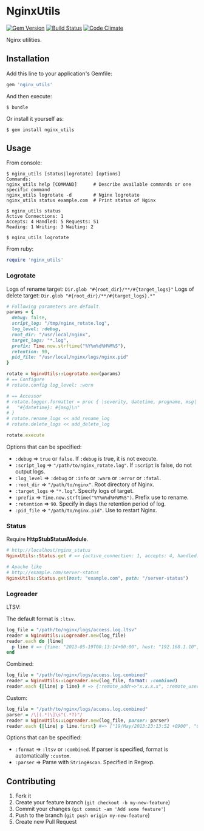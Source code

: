 # NginxUtils

[![Gem Version](https://badge.fury.io/rb/nginx_utils.png)](http://badge.fury.io/rb/nginx_utils)
[![Build Status](https://travis-ci.org/i2bskn/nginx_utils.png?branch=master)](https://travis-ci.org/i2bskn/nginx_utils)
[![Code Climate](https://codeclimate.com/github/i2bskn/nginx_utils.png)](https://codeclimate.com/github/i2bskn/nginx_utils)

Nginx utilities.

## Installation

Add this line to your application's Gemfile:

```ruby
gem 'nginx_utils'
```

And then execute:

    $ bundle

Or install it yourself as:

    $ gem install nginx_utils

## Usage

From console:

    $ nginx_utils [status|logrotate] [options]
    Commands:
    nginx_utils help [COMMAND]      # Describe available commands or one specific command
    nginx_utils logrotate -d        # Nginx logrotate
    nginx_utils status example.com  # Print status of Nginx

    $ nginx_utils status
    Active Connections: 1
    Accepts: 4 Handled: 5 Requests: 51
    Reading: 1 Writing: 3 Waiting: 2

    $ nginx_utils logrotate

From ruby:

```ruby
require 'nginx_utils'
```

### Logrotate

Logs of rename target: `Dir.glob "#{root_dir}/**/#{target_logs}"`
Logs of delete target: `Dir.glob "#{root_dir}/**/#{target_logs}.*"`

```ruby
# Following parameters are default.
params = {
  debug: false,
  script_log: "/tmp/nginx_rotate.log",
  log_level: :debug,
  root_dir: "/usr/local/nginx",
  target_logs: "*.log",
  prefix: Time.now.strftime("%Y%m%d%H%M%S"),
  retention: 90,
  pid_file: "/usr/local/nginx/logs/nginx.pid"
}

rotate = NginxUtils::Logrotate.new(params)
# == Configure
# rotate.config log_level: :worn

# == Accessor
# rotate.logger.formatter = proc { |severity, datetime, progname, msg|
#   "#{datetime}: #{msg}\n"
# }
# rotate.rename_logs << add_rename_log
# rotate.delete_logs << add_delete_log

rotate.execute
```

Options that can be specified:

* `:debug` => `true` or `false`. If `:debug` is true, it is not execute.
* `:script_log` => `"/path/to/nginx_rotate.log"`. If `:script` is false, do not output logs.
* `:log_level` => `:debug` or `:info` or `:warn` or `:error` or `:fatal`.
* `:root_dir` => `"/path/to/nginx"`. Root directory of Nginx.
* `:target_logs` => `"*.log"`. Specify logs of target.
* `:prefix` => `Time.now.strftime("%Y%m%d%H%M%S")`. Prefix use to rename.
* `:retention` => `90`. Specify in days the retention period of log.
* `:pid_file` => `"/path/to/nginx.pid"`. Use to restart Nginx.

### Status

Require **HttpStubStatusModule**.

```ruby
# http://localhost/nginx_status
NginxUtils::Status.get # => {active_connection: 1, accepts: 4, handled: 5, requests: 51, reading: 1, writing: 3, waiting: 2}

# Apache like
# http://example.com/server-status
NginxUtils::Status.get(host: "example.com", path: "/server-status")
```

### Logreader

LTSV:

The default format is `:ltsv`.

```ruby
log_file = "/path/to/nginx/logs/access.log.ltsv"
reader = NginxUtils::Logreader.new(log_file)
reader.each do |line|
  p line # => {time: "2013-05-19T08:13:14+00:00", host: "192.168.1.10", ...}
end
```

Combined:

```ruby
log_file = "/path/to/nginx/logs/access.log.combined"
reader = NginxUtils::Logreader.new(log_file, format: :combined)
reader.each {|line| p line} # => {:remote_addr=>"x.x.x.x", :remote_user=>"-", :time_local=>"19/May/2013:23:14:04 +0900", :request=>"GET / HTTP/1.1", :status=>"200", :body_bytes_sent=>"564", :http_referer=>"-", :http_user_agent=>"-"}
```

Custom:

```ruby
log_file = "/path/to/nginx/logs/access.log.combined"
parser = /\[(.*)\]\s"(.*?)"/
reader = NginxUtils::Logreader.new(log_file, parser: parser)
reader.each {|line| p line.first} #=> ["19/May/2013:23:13:52 +0900", "GET / HTTP/1.1"]
```

Options that can be specified:

* `:format` => `:ltsv` or `:combined`. If parser is specified, format is automatically `:custom`.
* `:parser` => Parse with `String#scan`. Specified in Regexp.

## Contributing

1. Fork it
2. Create your feature branch (`git checkout -b my-new-feature`)
3. Commit your changes (`git commit -am 'Add some feature'`)
4. Push to the branch (`git push origin my-new-feature`)
5. Create new Pull Request